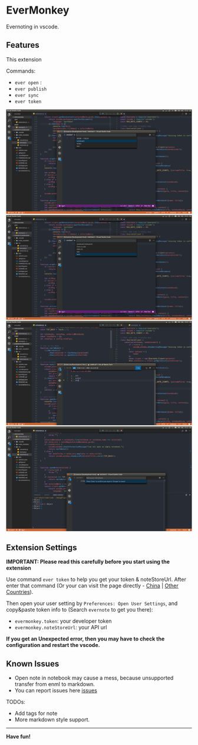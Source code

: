 # EverMonkey

Evernoting in vscode.

## Features

This extension 

Commands:
* `ever open` :
* `ever publish`
* `ever sync`
* `ever token`

![open-notebook](assets/opennotebooks.png)
![open-note](assets/opennote.png)
![update-note](assets/updatenote.png)
![create-note](assets/createnote.png)


## Extension Settings

**IMPORTANT: Please read this carefully before you start using the extension**

Use command `ever token` to help you get your token & noteStoreUrl. After enter that command (Or your can visit the page directly - [China](https://app.yinxiang.com/api/DeveloperToken.action) | [Other Countries](https://www.evernote.com/api/DeveloperToken.action)).

Then open your user setting by `Preferences: Open User Settings`, and copy&paste token info to (Search `evernote` to get you there):

* `evermonkey.token`: your developer token
* `evermonkey.noteStoreUrl`: your API url

**If you get an Unexpected error, then you may have to check the configuration and restart the vscode.**

## Known Issues

- Open note in notebook may cause a mess, because unsupported transfer from enml to markdown.
- You can report issues here [issues](https://github.com/michalyao/evermonkey/issues)

TODOs:
+ Add tags for note
+ More markdown style support. 

-----------------------------------------------------------------------------------------------------------

**Have fun!**

